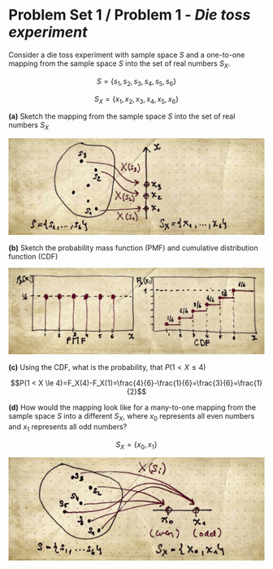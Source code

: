 # **Problem Set 1 / Problem 1 \-** _Die toss experiment_

Consider a die toss experiment with sample space $S$ and a one-to-one mapping from the sample space $S$ into the set of real numbers $S_X$.

```math
S=\{s_1, s_2, s_3, s_4, s_5, s_6\}
```

```math
S_X=\{x_1, x_2, x_3, x_4, x_5, x_6\}
```

**(a)** Sketch the mapping from the sample space $S$ into the set of real numbers $S_X$

![](./problem_1_1_die_toss_experiment_media/sketch_1.jpg)

**(b)** Sketch the probability mass function (PMF) and cumulative distribution function (CDF)

![](./problem_1_1_die_toss_experiment_media/sketch_3.jpg)

**(c)** Using the CDF, what is the probability, that $P(1 < X \le 4)$

```math
P(1 < X \le 4)=F_X(4)-F_X(1)=\frac{4}{6}-\frac{1}{6}=\frac{3}{6}=\frac{1}{2}
```

**(d)** How would the mapping look like for a many-to-one mapping from the sample space $S$ into a different $S_X$, where $x_0$ represents all even numbers and $x_1$ represents all odd numbers?

```math
S_X = \{x_0, x_1\}
```

![](./problem_1_1_die_toss_experiment_media/sketch_2.jpg)